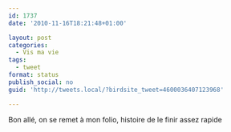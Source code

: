 ```yaml
---
id: 1737
date: '2010-11-16T18:21:48+01:00'

layout: post
categories:
  - Vis ma vie
tags:
  - tweet
format: status
publish_social: no
guid: 'http://tweets.local/?birdsite_tweet=4600036407123968'

---
```


Bon allé, on se remet à mon folio, histoire de le finir assez rapide